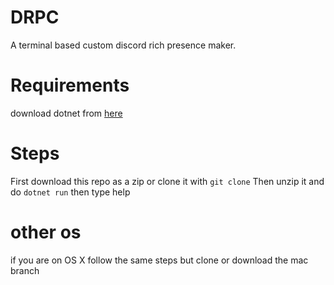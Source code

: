 # DRPC
A terminal based custom discord rich presence maker.
# Requirements
download dotnet from [here](https://dotnet.microsoft.com/)
# Steps
First download this repo as a zip or clone it with `git clone`
Then unzip it and do `dotnet run` then type help
# other os
if you are on OS X follow the same steps but clone or download the mac branch
